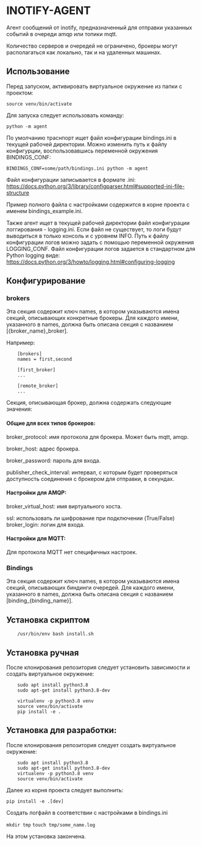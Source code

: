 # INOTIFY-AGENT

Агент сообщений от inotify, предназначенный для отправки указанных событий в 
очереди amqp или топики mqtt. 

Количество серверов и очередей не ограничено, брокеры могут располагаться как
локально, так и на удаленных машинах.

## Использование
Перед запуском, активировать виртуальное окружение из папки с проектом:

`source venv/bin/activate`

Для запуска следует использовать команду:

`python -m agent`

По умолчанию траснпорт ищет файл конфигурации bindings.ini
в текущей рабочей директории. Можно изменить путь к файлу конфигурции, 
воспользовавшись переменной окружения BINDINGS_CONF:

`BINDINGS_CONF=some/path/bindings.ini python -m agent`

Файл конфигурации записывается в формате .ini:
https://docs.python.org/3/library/configparser.html#supported-ini-file-structure

Пример полного файла с настройками содержится в корне проекта 
с именем bindings_example.ini.

Также агент ищет в текущей рабочей директории файл конфигурации 
логгирования - logging.ini. Если файл не существует, то логи будут выводиться
в только консоль и с уровнем INFO. Путь к файлу конфигурации логов можно 
задать с помощью переменной окружения LOGGING_CONF. Файл конфигурации логов
задается в стандартном для Python logging виде:
https://docs.python.org/3/howto/logging.html#configuring-logging


## Конфигурирование



### brokers
Эта секция содержит ключ names, в котором указываются имена секций,
описывающих конкретные брокеры. Для каждого имени, указанного в names, должна
быть описана секция с названием [{broker_name}_broker].

Например:

```
    [brokers]
    names = first,second

    [first_broker]
    ...

    [remote_broker]
    ...
```

Секция, описывающая брокер, должна содержать следующие значения:


#### Общие для всех типов брокеров:

broker_protocol: имя протокола для брокера. Может быть mqtt, amqp.

broker_host: адрес брокера.

broker_password: пароль для входа.

publisher_check_interval: интервал, с которым будет проверяться доступность 
соединения с брокером для отправки, в секундах.


#### Настройки для AMQP:

broker_virtual_host: имя виртуального хоста.

ssl: использовать ли шифрование при подключении (True/False)
broker_login: логин для входа.


#### Настройки для MQTT:

Для протокола MQTT нет специфичных настроек.


### Bindings

Эта секция содержит ключ names, в котором указываются имена секций,
описывающих биндинги очередей. Для каждого имени, указанного в names, должна
быть описана секция с названием [binding_{binding_name}].

## Установка скриптом

```
    /usr/bin/env bash install.sh
```

## Установка ручная

После клонирования репозитория следует установить зависимости и  создать виртуальное окружение:
```
    sudo apt install python3.8
    sudo apt-get install python3.8-dev

    virtualenv -p python3.8 venv
    source venv/bin/activate
    pip install -e .

```

## Установка для разработки:

После клонирования репозитория следует создать виртуальное окружение:

```
    sudo apt install python3.8
    sudo apt-get install python3.8-dev
    virtualenv -p python3.8 venv
    source venv/bin/activate
```
Далее из корня проекта следует выполнить:

`pip install -e .[dev]`

Cоздать логфайл в соответствии с настройками в bindings.ini

`mkdir tmp`
`touch tmp/some_name.log`

На этом установка закончена.
